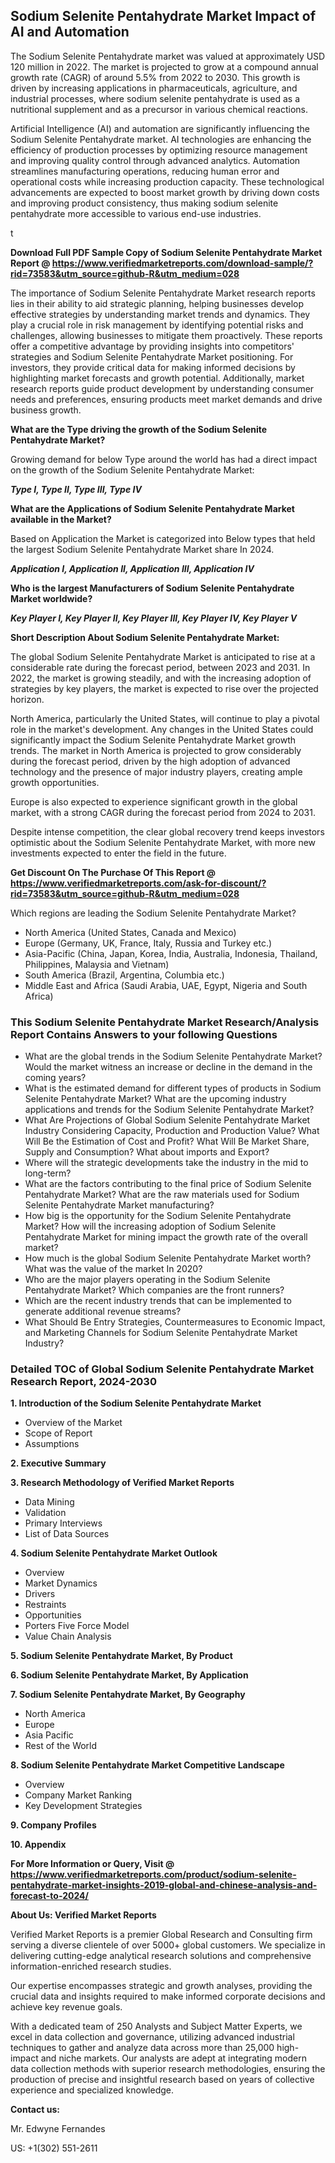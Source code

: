 <h2>Sodium Selenite Pentahydrate Market Impact of AI and Automation</h2><p>The Sodium Selenite Pentahydrate market was valued at approximately USD 120 million in 2022. The market is projected to grow at a compound annual growth rate (CAGR) of around 5.5% from 2022 to 2030. This growth is driven by increasing applications in pharmaceuticals, agriculture, and industrial processes, where sodium selenite pentahydrate is used as a nutritional supplement and as a precursor in various chemical reactions.</p><p>Artificial Intelligence (AI) and automation are significantly influencing the Sodium Selenite Pentahydrate market. AI technologies are enhancing the efficiency of production processes by optimizing resource management and improving quality control through advanced analytics. Automation streamlines manufacturing operations, reducing human error and operational costs while increasing production capacity. These technological advancements are expected to boost market growth by driving down costs and improving product consistency, thus making sodium selenite pentahydrate more accessible to various end-use industries.</p>t</p><p id="" class=""><strong>Download Full PDF Sample Copy of Sodium Selenite Pentahydrate Market Report @ <a href="https://www.verifiedmarketreports.com/download-sample/?rid=73583&utm_source=github-R&utm_medium=028" target="_blank">https://www.verifiedmarketreports.com/download-sample/?rid=73583&utm_source=github-R&utm_medium=028</a></strong></p><p>The importance of&nbsp;Sodium Selenite Pentahydrate Market research reports lies in their ability to aid strategic planning, helping businesses develop effective strategies by understanding market trends and dynamics. They play a crucial role in risk management by identifying potential risks and challenges, allowing businesses to mitigate them proactively. These reports offer a competitive advantage by providing insights into competitors' strategies and Sodium Selenite Pentahydrate Market positioning. For investors, they provide critical data for making informed decisions by highlighting market forecasts and growth potential. Additionally, market research reports guide product development by understanding consumer needs and preferences, ensuring products meet market demands and drive business growth.</p><p><strong>What are the&nbsp;Type driving the growth of the Sodium Selenite Pentahydrate Market?</strong></p><p id="" class="">Growing demand for below Type around the world has had a direct impact on the growth of the Sodium Selenite Pentahydrate Market:</p><em><strong>Type I, Type II, Type III, Type IV</strong></em></p><strong>What are the&nbsp;Applications&nbsp;of Sodium Selenite Pentahydrate Market available in the Market?</strong></p><p id="" class="">Based on Application the Market is categorized into Below types that held the largest Sodium Selenite Pentahydrate Market share In 2024.</p><em><strong>Application I, Application II, Application III, Application IV</strong></em></p><strong>Who is the largest Manufacturers of Sodium Selenite Pentahydrate Market worldwide?</strong></p><p><em><strong>Key Player I, Key Player II, Key Player III, Key Player IV, Key Player V</strong></em></p><p id="" class=""><strong>Short Description About Sodium Selenite Pentahydrate Market:</strong></p><p>The global Sodium Selenite Pentahydrate Market is anticipated to rise at a considerable rate during the forecast period, between 2023 and 2031. In 2022, the market is growing steadily, and with the increasing adoption of strategies by key players, the market is expected to rise over the projected horizon.</p><p>North America, particularly the United States, will continue to play a pivotal role in the market's development. Any changes in the United States could significantly impact the Sodium Selenite Pentahydrate Market growth trends. The market in North America is projected to grow considerably during the forecast period, driven by the high adoption of advanced technology and the presence of major industry players, creating ample growth opportunities.</p><p>Europe is also expected to experience significant growth in the global market, with a strong CAGR during the forecast period from 2024 to 2031.</p><p>Despite intense competition, the clear global recovery trend keeps investors optimistic about the Sodium Selenite Pentahydrate Market, with more new investments expected to enter the field in the future.</p><p id="" class=""><strong>Get Discount On The Purchase Of This Report @ <a href="https://www.verifiedmarketreports.com/ask-for-discount/?rid=73583&utm_source=github-R&utm_medium=028" target="_blank">https://www.verifiedmarketreports.com/ask-for-discount/?rid=73583&utm_source=github-R&utm_medium=028</a></strong></p>Which regions are leading the Sodium Selenite Pentahydrate Market?</p><ul><li>North America (United States, Canada and Mexico)</li><li>Europe (Germany, UK, France, Italy, Russia and Turkey etc.)</li><li>Asia-Pacific (China, Japan, Korea, India, Australia, Indonesia, Thailand, Philippines, Malaysia and Vietnam)</li><li>South America (Brazil, Argentina, Columbia etc.)</li><li>Middle East and Africa (Saudi Arabia, UAE, Egypt, Nigeria and South Africa)</li></ul><h3 id="" class="">This Sodium Selenite Pentahydrate Market Research/Analysis Report Contains Answers to your following Questions</h3><ul><li>What are the global trends in the Sodium Selenite Pentahydrate Market? Would the market witness an increase or decline in the demand in the coming years?</li><li>What is the estimated demand for different types of products in Sodium Selenite Pentahydrate Market? What are the upcoming industry applications and trends for the Sodium Selenite Pentahydrate Market?</li><li>What Are Projections of Global Sodium Selenite Pentahydrate Market Industry Considering Capacity, Production and Production Value? What Will Be the Estimation of Cost and Profit? What Will Be Market Share, Supply and Consumption? What about imports and Export?</li><li>Where will the strategic developments take the industry in the mid to long-term?</li><li>What are the factors contributing to the final price of Sodium Selenite Pentahydrate Market? What are the raw materials used for Sodium Selenite Pentahydrate Market manufacturing?</li><li>How big is the opportunity for the Sodium Selenite Pentahydrate Market? How will the increasing adoption of Sodium Selenite Pentahydrate Market for mining impact the growth rate of the overall market?</li><li>How much is the global Sodium Selenite Pentahydrate Market worth? What was the value of the market In 2020?</li><li>Who are the major players operating in the Sodium Selenite Pentahydrate Market? Which companies are the front runners?</li><li>Which are the recent industry trends that can be implemented to generate additional revenue streams?</li><li>What Should Be Entry Strategies, Countermeasures to Economic Impact, and Marketing Channels for Sodium Selenite Pentahydrate Market Industry?</li></ul><h3 id="" class="">Detailed TOC of Global Sodium Selenite Pentahydrate Market Research Report, 2024-2030</h3><p id="" class=""><strong>1. Introduction of the Sodium Selenite Pentahydrate Market</strong></p><ul><li>Overview of the Market</li><li>Scope of Report</li><li>Assumptions</li></ul><p id="" class=""><strong>2. Executive Summary</strong></p><p id="" class=""><strong>3. Research Methodology of Verified Market Reports</strong></p><ul><li>Data Mining</li><li>Validation</li><li>Primary Interviews</li><li>List of Data Sources</li></ul><p id="" class=""><strong>4. Sodium Selenite Pentahydrate Market Outlook</strong></p><ul><li>Overview</li><li>Market Dynamics</li><li>Drivers</li><li>Restraints</li><li>Opportunities</li><li>Porters Five Force Model</li><li>Value Chain Analysis</li></ul><p id="" class=""><strong>5. Sodium Selenite Pentahydrate Market, By Product</strong></p><p id="" class=""><strong>6. Sodium Selenite Pentahydrate Market, By Application</strong></p><p id="" class=""><strong>7. Sodium Selenite Pentahydrate Market, By Geography</strong></p><ul><li>North America</li><li>Europe</li><li>Asia Pacific</li><li>Rest of the World</li></ul><p id="" class=""><strong>8. Sodium Selenite Pentahydrate Market Competitive Landscape</strong></p><ul><li>Overview</li><li>Company Market Ranking</li><li>Key Development Strategies</li></ul><p id="" class=""><strong>9. Company Profiles</strong></p><p id="" class=""><strong>10. Appendix</strong></p><p id="" class=""><strong>For More Information or Query, Visit @ <a href="https://www.verifiedmarketreports.com/product/sodium-selenite-pentahydrate-market-insights-2019-global-and-chinese-analysis-and-forecast-to-2024/" target="_blank">https://www.verifiedmarketreports.com/product/sodium-selenite-pentahydrate-market-insights-2019-global-and-chinese-analysis-and-forecast-to-2024/</a></strong></p><p id="" class=""><strong>About Us: Verified Market Reports</strong></p><p id="" class="">Verified Market Reports is a premier Global Research and Consulting firm serving a diverse clientele of over 5000+ global customers. We specialize in delivering cutting-edge analytical research solutions and comprehensive information-enriched research studies.</p><p id="" class="">Our expertise encompasses strategic and growth analyses, providing the crucial data and insights required to make informed corporate decisions and achieve key revenue goals.</p><p id="" class="">With a dedicated team of 250 Analysts and Subject Matter Experts, we excel in data collection and governance, utilizing advanced industrial techniques to gather and analyze data across more than 25,000 high-impact and niche markets. Our analysts are adept at integrating modern data collection methods with superior research methodologies, ensuring the production of precise and insightful research based on years of collective experience and specialized knowledge.</p><p id="" class=""><strong>Contact us:</strong></p><p id="" class="">Mr. Edwyne Fernandes</p><p id="" class="">US: +1(302) 551-2611</p>
